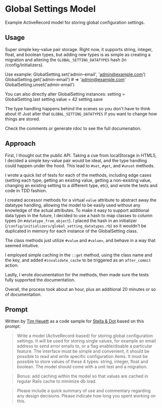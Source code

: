 # Global Settings Model

Example ActiveRecord model for storing global configuration settings.

## Usage

Super simple key-value pair storage. Right now, it supports string, integer, float, and boolean types, but adding new types is as simple as creating a migration and altering the `GLOBAL_SETTING_DATATYPES` hash (in /config/initializers).

Use example:
    GlobalSetting.set('admin-email', 'admin@example.com')
    GlobalSetting.get('admin-email')
    # => 'admin@example.com'
    GlobalSetting.unset('admin-email')

You can also directly alter GlobalSetting instances:
    setting = GlobalSetting.last
    setting.value = 42
    setting.save

The type handling happens behind the scenes so you don't have to think about it! Just alter that `GLOBAL_SETTING_DATATYPES` if you want to change how things are stored.

Check the comments or generate rdoc to see the full documenation.

## Approach

First, I thought out the public API. Taking a cue from localStorage in HTML5, I decided a simple key-value pair would be ideal, and the type handling could happen under the hood. This lead to `#set`, `#get`, and `#unset` methods.

I wrote a quick list of tests for each of the methods, including edge cases (setting each type, getting an existing value, getting a non-existing value, changing an existing setting to a different type, etc), and wrote the tests and code in TDD fashion.

I created accessor methods for a virtual `value` attribute to abstract away the datatype handling, allowing the model to be easily used without any knowledge of the actual attributes. To make it easy to support additional data types in the future, I decided to use a hash to map classes to column types (in `#datatype_from_object`). I placed the hash in an initializer (`/config/initializers/global_setting_datatypes.rb`) so it wouldn't be duplicated in memory for each instance of the GlobalSetting class.

The class methods just utilize `#value` and `#value=`, and behave in a way that seemed intuitive.

I employed simple caching in the `::get` method, using the class name and the key, and added `#invalidate_cache` to be triggered as an `after_commit` action.

Lastly, I wrote documentation for the methods, then made sure the tests fully supported the documentation.

Overall, the process took about an hour, plus an additional 20 minutes or so of documentation.

## Prompt

Written by [Tim Heuett](http://github.com/timhugh) as a code sample for [Stella & Dot](http://stelladot.com) based on this prompt:

> Write a model (ActiveRecord-based) for storing global configuration settings. It will be used for storing single values, for example an email address to send error emails to, or a flag enable/disable a particular feature. The interface must be simple and convenient, it should be possible to read and write specific configuration items. It must be possible to store values of these 4 types: string, integer, float and boolean. The model should come with a unit test and a migration.

> Bonus: add caching within the model so that values are cached in regular Rails cache to minimize db load.

> Please include a quick summary of use and commentary regarding any design decisions. Please indicate how long you spent working on this.
